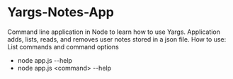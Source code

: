 # Yargs-Notes-App
Command line application in Node to learn how to use Yargs. Application adds, lists, reads, and removes user notes stored in a json file.
How to use:
List commands and command options
* node app.js --help
* node app.js &lt;command> --help
